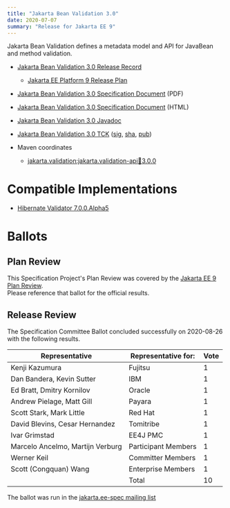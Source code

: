 ```yaml
---
title: "Jakarta Bean Validation 3.0"
date: 2020-07-07
summary: "Release for Jakarta EE 9"
---
```

Jakarta Bean Validation defines a metadata model and API for JavaBean and method validation.

* [Jakarta Bean Validation 3.0 Release Record](https://projects.eclipse.org/projects/ee4j.bean-validation/releases/3.0)
  * [Jakarta EE Platform 9 Release Plan](https://eclipse-ee4j.github.io/jakartaee-platform/jakartaee9/JakartaEE9ReleasePlan)
* [Jakarta Bean Validation 3.0 Specification Document](jakarta-bean-validation-spec-3.0.pdf) (PDF)
* [Jakarta Bean Validation 3.0 Specification Document](jakarta-bean-validation-spec-3.0.html) (HTML)
* [Jakarta Bean Validation 3.0 Javadoc](./apidocs)
* [Jakarta Bean Validation 3.0 TCK](https://download.eclipse.org/jakartaee/bean-validation/3.0/beanvalidation-tck-dist-3.0.0.zip)
([sig](https://download.eclipse.org/jakartaee/bean-validation/3.0/beanvalidation-tck-dist-3.0.0.zip.sig),
[sha](https://download.eclipse.org/jakartaee/bean-validation/3.0/beanvalidation-tck-dist-3.0.0.zip.sha256),
[pub](https://raw.githubusercontent.com/jakartaee/specification-committee/master/jakartaee-spec-committee.pub))

* Maven coordinates
  * [jakarta.validation:jakarta.validation-api:jar:3.0.0](https://search.maven.org/artifact/jakarta.validation/jakarta.validation-api/3.0.0/jar)

# Compatible Implementations

* [Hibernate Validator 7.0.0.Alpha5](https://hibernate.org/validator/releases/7.0/)

# Ballots

## Plan Review

[//]: # (For Jakarta EE 9, the Platform Plan Review covered 95% of the Specification Projects.  For those Projects, just use the following statement in this Plan Review section:)

This Specification Project's Plan Review was covered by the [Jakarta EE 9 Plan Review](https://jakarta.ee/specifications/platform/9/).  
Please reference that ballot for the official results.

[//]: # (If your Project was required to do a standalone Plan Review...  You'll need to perform an official Plan Review ballot and record the results here.)

## Release Review

The Specification Committee Ballot concluded successfully on 2020-08-26 with the following results.

| Representative                                 | Representative for: | Vote |
|------------------------------------------------|---------------------|------|
| Kenji Kazumura                                 | Fujitsu             |   1  |
| Dan Bandera, Kevin Sutter                      | IBM                 |   1  |
| Ed Bratt, Dmitry Kornilov                      | Oracle              |   1  |
| Andrew Pielage, Matt Gill                      | Payara              |   1  |
| Scott Stark, Mark Little                       | Red Hat             |   1  |
| David Blevins, Cesar Hernandez                 | Tomitribe           |   1  |
| Ivar Grimstad                                  | EE4J PMC            |   1  |
| Marcelo Ancelmo, Martijn Verburg               | Participant Members |   1  |
| Werner Keil                                    | Committer Members   |   1  |
| Scott (Congquan) Wang                          | Enterprise Members  |   1  |
|                                                | Total               |  10  |

The ballot was run in the [jakarta.ee-spec mailing list](https://www.eclipse.org/lists/jakarta.ee-spec/msg00723.html)
